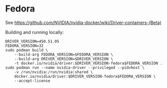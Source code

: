 # Fedora 

See <https://github.com/NVIDIA/nvidia-docker/wiki/Driver-containers-(Beta)>

Building and running locally:

```
DRIVER_VERSION=450.51.05
FEDORA_VERSION=32
sudo podman build \
    --build-arg FEDORA_VERSION=$FEDORA_VERSION \
    --build-arg DRIVER_VERSION=$DRIVER_VERSION \
    -t docker.io/nvidia/driver:$DRIVER_VERSION-fedora$FEDORA_VERSION .
sudo podman run --name nvidia-driver --privileged --pid=host \
    -v /run/nvidia:/run/nvidia:shared \
    docker.io/nvidia/driver:$DRIVER_VERSION-fedora$FEDORA_VERSION \
    --accept-license
```
